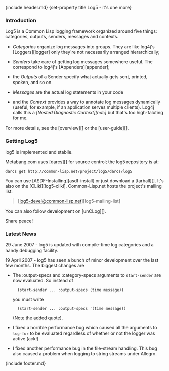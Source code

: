 {include header.md}
{set-property title Log5 - it's one more}

### Introduction 

Log5 is a Common Lisp logging framework organized around five things: categories, outputs, senders, messages and contexts. 

* *Categories* organize log messages into groups. They are like log4j's [Loggers][logger] only they're not necessarily arranged hierarchically; 

* *Senders* take care of getting log messages somewhere useful. The correspond to log4j's [Appenders][appender]; 

* the *Outputs* of a Sender specify what actually gets sent, printed, spoken, and so on.

* *Messages* are the actual log statements in your code

* and the *Context* provides a way to annotate log messages dynamically (useful, for example, if an application serves multiple clients). Log4j calls this a *[Nested Diagnostic Context][ndc]* but that's too high-faluting for me.

For more details, see the [overview][] or the [user-guide][].


### Getting Log5

log5 is implemented and stabile.  

Metabang.com uses [darcs][] for source control; the log5 repository is at:

    darcs get http://common-lisp.net/project/log5/darcs/log5

You can use [ASDF-Installing][asdf-install] or just download a [tarball][]. It's also on the [CLiki][log5-cliki]. Common-Lisp.net hosts the project's mailing list:

> [log5-devel@common-lisp.net][log5-mailing-list]

You can also follow development on [unCLog][].

Share peace!


### Latest News 

29 June 2007 - log5 is updated with compile-time log categories and a handy debugging facility. 

19 April 2007 - log5 has seen a bunch of minor development over the last few months. The biggest changes are

* The :output-specs and :category-specs arguments to `start-sender` are now evaluated. So instead of

        (start-sender ... :output-specs (time message))
    
    you must write

        (start-sender ... :output-specs '(time message))
    
    (Note the added quote).

* I fixed a horrible performance bug which caused all the arguments to `log-for` to be evaluated regardless of whether or not the logger was active (ack!)

* I fixed another performance bug in the file-stream handling. This bug also caused a problem when logging to string streams under Allegro.


{include footer.md}
